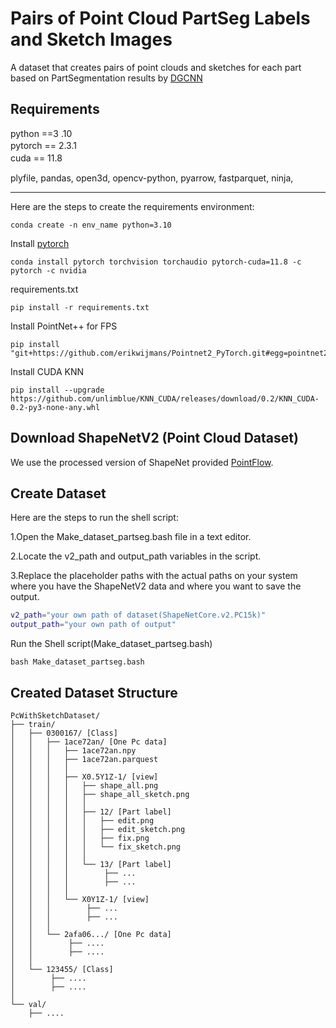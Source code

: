 
# Pairs of Point Cloud PartSeg Labels and Sketch Images
A dataset that creates pairs of point clouds and sketches for each part based on PartSegmentation results by [DGCNN](https://github.com/antao97/dgcnn.pytorch/tree/master)

## Requirements
python ==3 .10<br>
pytorch == 2.3.1　<br>
cuda == 11.8　<br>

plyfile,
pandas,
open3d,
opencv-python,
pyarrow,
fastparquet,
ninja,

---

Here are the steps to create the requirements environment:

```
conda create -n env_name python=3.10
```
Install [pytorch](https://pytorch.org/)
```
conda install pytorch torchvision torchaudio pytorch-cuda=11.8 -c pytorch -c nvidia
```

requirements.txt
```
pip install -r requirements.txt
```

Install PointNet++ for FPS
```
pip install "git+https://github.com/erikwijmans/Pointnet2_PyTorch.git#egg=pointnet2_ops&subdirectory=pointnet2_ops_lib"
```
Install CUDA KNN
```
pip install --upgrade https://github.com/unlimblue/KNN_CUDA/releases/download/0.2/KNN_CUDA-0.2-py3-none-any.whl
```

## Download ShapeNetV2 (Point Cloud Dataset)
We use the processed version of ShapeNet provided [PointFlow](https://github.com/stevenygd/PointFlow).

## Create Dataset
Here are the steps to run the shell script:

1\.Open the Make_dataset_partseg.bash file in a text editor.

2\.Locate the v2_path and output_path variables in the script.

3\.Replace the placeholder paths with the actual paths on your system where you have the ShapeNetV2 data and where you want to save the output.
```Shell:Make_dataset_partseg.bash
v2_path="your own path of dataset(ShapeNetCore.v2.PC15k)"
output_path="your own path of output"
```
Run the Shell script(Make_dataset_partseg.bash)
```
bash Make_dataset_partseg.bash
```

## Created Dataset Structure
```
PcWithSketchDataset/
├── train/
│   ├── 0300167/ [Class]
│   │   ├── 1ace72an/ [One Pc data]
│   │   │   ├── 1ace72an.npy
│   │   │   ├── 1ace72an.parquest
│   │   │   │
│   │   │   ├── X0.5Y1Z-1/ [view]
│   │   │   │   ├── shape_all.png
│   │   │   │   ├── shape_all_sketch.png
│   │   │   │   │
│   │   │   │   ├── 12/ [Part label]
│   │   │   │   │   ├── edit.png
│   │   │   │   │   ├── edit_sketch.png
│   │   │   │   │   ├── fix.png
│   │   │   │   │   └── fix_sketch.png
│   │   │   │   │
│   │   │   │   └── 13/ [Part label]
│   │   │   │        ├── ...
│   │   │   │        ├── ...
│   │   │   │    
│   │   │   └── X0Y1Z-1/ [view]
│   │   │        ├── ...
│   │   │        ├── ...
│   │   │  
│   │   └── 2afa06.../ [One Pc data]
│   │        ├── ....
│   │        ├── ....
│   │   
│   └── 123455/ [Class]
│        ├── ....
│        ├── ....
│    
└── val/
    ├── ....

```